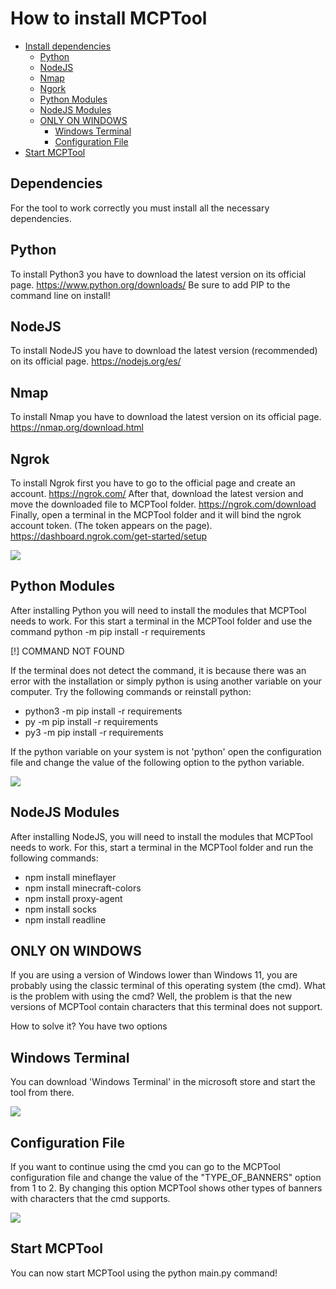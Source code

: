 # How to install MCPTool

- [Install dependencies](#dependencies)
  - [Python](#python)
  - [NodeJS](#nodejs)
  - [Nmap](#nmap)
  - [Ngork](#ngrok)
  - [Python Modules](#python-modules)
  - [NodeJS Modules](#nodejs-modules)
  - [ONLY ON WINDOWS](#only-on-windows)
    - [Windows Terminal](#windows-terminal)
    - [Configuration File](#configuration-file)
- [Start MCPTool](#start-mcptool)


## Dependencies

For the tool to work correctly you must install all the necessary dependencies.

## Python

To install Python3 you have to download the latest version on its official page. https://www.python.org/downloads/
Be sure to add PIP to the command line on install!

## NodeJS

To install NodeJS you have to download the latest version (recommended) on its official page. https://nodejs.org/es/

## Nmap

To install Nmap you have to download the latest version on its official page. https://nmap.org/download.html

## Ngrok

To install Ngrok first you have to go to the official page and create an account. https://ngrok.com/
After that, download the latest version and move the downloaded file to MCPTool folder. https://ngrok.com/download 
Finally, open a terminal in the MCPTool folder and it will bind the ngrok account token. (The token appears on the page). https://dashboard.ngrok.com/get-started/setup

<img src="https://i.imgur.com/S9w22Vw.png">

## Python Modules

After installing Python you will need to install the modules that MCPTool needs to work. 
For this start a terminal in the MCPTool folder and use the command python -m pip install -r requirements

[!] COMMAND NOT FOUND

If the terminal does not detect the command, it is because there was an error with the installation or simply python is using another variable on your computer. 
Try the following commands or reinstall python:

- python3 -m pip install -r requirements
- py -m pip install -r requirements
- py3 -m pip install -r requirements

If the python variable on your system is not 'python' open the configuration file and change the value of the following option to the python variable.

<img src="https://i.imgur.com/aTbEvW4.png">

## NodeJS Modules

After installing NodeJS, you will need to install the modules that MCPTool needs to work.
For this, start a terminal in the MCPTool folder and run the following commands:

 - npm install mineflayer
 - npm install minecraft-colors
 - npm install proxy-agent
 - npm install socks
 - npm install readline

## ONLY ON WINDOWS

If you are using a version of Windows lower than Windows 11, you are probably using the classic terminal of this operating system (the cmd).
What is the problem with using the cmd? Well, the problem is that the new versions of MCPTool contain characters that this terminal does not support.

How to solve it? You have two options

## Windows Terminal

You can download 'Windows Terminal' in the microsoft store and start the tool from there.

<img src="https://i.imgur.com/L6RLv2y.png">

## Configuration File

If you want to continue using the cmd you can go to the MCPTool configuration file and change the value of the "TYPE_OF_BANNERS" option from 1 to 2. By changing this option MCPTool shows other types of banners with characters that the cmd supports.

<img src="https://i.imgur.com/AUjPj2W.png">

## Start MCPTool

You can now start MCPTool using the python main.py command!

